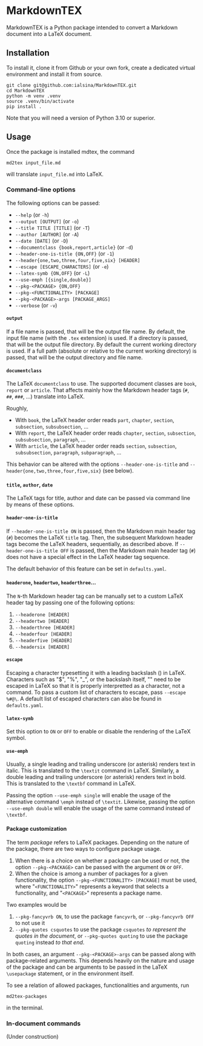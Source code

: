 # MarkdownTEX

MarkdownTEX is a Python package intended to convert a Markdown document into a LaTeX document.

## Installation

To install it, clone it from Github or your own fork, create a dedicated virtual environment and install it from source.

```
git clone git@github.com:ialsina/MarkdownTEX.git
cd MarkdownTEX
python -m venv .venv
source .venv/bin/activate
pip install .
```

Note that you will need a version of Python 3.10 or superior.

## Usage

Once the package is installed mdtex, the command

```
md2tex input_file.md
```

will translate `input_file.md` into LaTeX.

### Command-line options

The following options can be passed:

  - `--help` (or `-h`)
  - `--output [OUTPUT]` (or `-o`)
  - `--title TITLE [TITLE]` (or `-T`)
  - `--author [AUTHOR]` (or `-A`)
  - `--date [DATE]` (or `-D`)
  - `--documentclass {book,report,article}` (or `-d`)
  - `--header-one-is-title {ON,OFF}` (or `-1`)
  - `--header{one,two,three,four,five,six} [HEADER]`
  - `--escape [ESCAPE_CHARACTERS]` (or `-e`)
  - `--latex-symb {ON,OFF}` (or `-L`)
  - `--use-emph [{single,double}]`
  - `--pkg-<PACKAGE> {ON,OFF}`
  - `--pkg-<FUNCTIONALITY> [PACKAGE]`
  - `--pkg-<PACKAGE>-args [PACKAGE_ARGS]`
  - `--verbose` (or `-v`)

#### `output`

If a file name is passed, that will be the output file name. By default, the input file name (with the `.tex` extension) is used.
If a directory is passed, that will be the output file directory. By default the current working directory is used.
If a full path (absolute or relative to the current working directory) is passed, that will be the output directory and file name.

#### `documentclass`

The LaTeX `documentclass` to use. The supported document classes are `book`, `report` or `article`. That affects mainly how the Markdown header tags (`#`, `##`, `###`, ...) translate into LaTeX.

Roughly, 

- With `book`, the LaTeX header order reads `part`, `chapter`, `section`, `subsection`, `subsubsection`, ...
- With `report`, the LaTeX header order reads `chapter`, `section`, `subsection`, `subsubsection`, `paragraph`, ...
- With `article`, the LaTeX header order reads `section`, `subsection`, `subsubsection`, `paragraph`, `subparagraph`, ...

This behavior can be altered with the options `--header-one-is-title` and `--header{one,two,three,four,five,six}` (see below).

#### `title`, `author`, `date`

The LaTeX tags for title, author and date can be passed via command line by means of these options.

#### `header-one-is-title`

If `--header-one-is-title ON` is passed, then the Markdown main header tag (`#`) becomes the LaTeX `title` tag. Then, the subsequent Markdown header tags become the LaTeX headers, sequentially, as described above. If `--header-one-is-title OFF` is passed, then the Markdown main header tag (`#`) does not have a special effect in the LaTeX header tag sequence.

The default behavior of this feature can be set in `defaults.yaml`.

#### `headerone`, `headertwo`, `headerthree`...

The `N`-th Markdown header tag can be manually set to a custom LaTeX header tag by passing one of the following options:

1. `--headerone [HEADER]`
2. `--headertwo [HEADER]`
3. `--headerthree [HEADER]`
4. `--headerfour [HEADER]`
5. `--headerfive [HEADER]`
6. `--headersix [HEADER]`

#### `escape`

Escaping a character typesetting it with a leading backslash (\) in LaTeX. Characters such as "$", "%", "_", or the backslash itself, "\" need to be escaped in LaTeX so that it is properly interpretted as a character, not a command. To pass a custom list of characters to escape, pass `--escape %#@\`. A default list of escaped characters can also be found in `defaults.yaml`.

#### `latex-symb`

Set this option to `ON` or `OFF` to enable or disable the rendering of the LaTeX symbol.

#### `use-emph`

Usually, a single leading and trailing underscore (or asterisk) renders text in italic. This is translated to the `\textit` command in LaTeX. Similarly, a double leading and trailing underscore (or asterisk) renders text in bold. This is translated to the `\textbf` command in LaTeX.

Passing the option `--use-emph single` will enable the usage of the alternative command `\emph` instead of `\textit`. Likewise, passing the option `--use-emph double` will enable the usage of the same command instead of `\textbf`.

#### Package customization

The term *package* refers to LaTeX packages. Depending on the nature of the package, there are two ways to configure package usage.

1. When there is a choice on whether a package can be used or not, the option `--pkg-<PACKAGE>` can be passed with the argument `ON` or `OFF`.
2. When the choice is among a number of packages for a given functionality, the option `--pkg-<FUNCTIONALITY> [PACKAGE]` must be used, where "`<FUNCTIONALITY>`" represents a keyword that selects a functionality, and "`<PACKAGE>`" represents a package name.

Two examples would be

1. `--pkg-fancyvrb ON`, to use the package `fancyvrb`, or `--pkg-fancyvrb OFF` to not use it
2. `--pkg-quotes csquotes` to use the package `csquotes` *to represent the quotes in the document*, or `--pkg-quotes quoting` to use the package `quoting` instead *to that end*.

In both cases, an argument `--pkg-<PACKAGE>-args` can be passed along with package-related arguments. This depends heavily on the nature and usage of the package and can be arguments to be passed in the LaTeX `\usepackage` statement, or in the environment itself.

To see a relation of allowed packages, functionalities and arguments, run

```md2tex-packages```

in the terminal.

### In-document commands

(Under construction)
